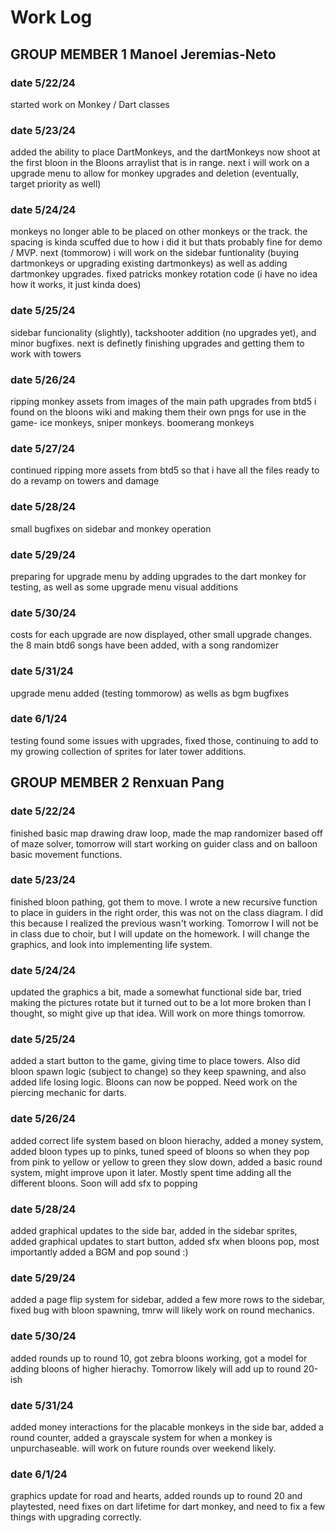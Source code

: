 # Work Log

## GROUP MEMBER 1 Manoel Jeremias-Neto

### date 5/22/24

started work on Monkey / Dart classes

### date 5/23/24

added the ability to place DartMonkeys, and the dartMonkeys now shoot at the first bloon in the Bloons arraylist that is in range. next i will work on a upgrade menu to allow for monkey upgrades and deletion (eventually, target priority as well)

### date 5/24/24

monkeys no longer able to be placed on other monkeys or the track. the spacing is kinda scuffed due to how i did it but thats probably fine for demo / MVP. next (tommorow) i will work on the sidebar funtionality (buying dartmonkeys or upgrading existing dartmonkeys) as well as adding dartmonkey upgrades. fixed patricks monkey rotation code (i have no idea how it works, it just kinda does)

### date 5/25/24

sidebar funcionality (slightly), tackshooter addition (no upgrades yet), and minor bugfixes. next is definetly finishing upgrades and getting them to work with towers


### date 5/26/24

ripping monkey assets from images of the main path upgrades from btd5 i found on the bloons wiki and making them their own pngs for use in the game- ice monkeys, sniper monkeys. boomerang monkeys


### date 5/27/24

continued ripping more assets from btd5 so that i have all the files ready to do a revamp on towers and damage

### date 5/28/24

small bugfixes on sidebar and monkey operation

### date 5/29/24

preparing for upgrade menu by adding upgrades to the dart monkey for testing, as well as some upgrade menu visual additions

### date 5/30/24

costs for each upgrade are now displayed, other small upgrade changes. the 8 main btd6 songs have been added, with a song randomizer

### date 5/31/24

upgrade menu added (testing tommorow) as wells as bgm bugfixes

### date 6/1/24

testing found some issues with upgrades, fixed those, continuing to add to my growing collection of sprites for later tower additions.


## GROUP MEMBER 2 Renxuan Pang

### date 5/22/24

finished basic map drawing draw loop, made the map randomizer based off of maze solver, tomorrow will start working on guider class and on balloon basic movement functions.

### date 5/23/24

finished bloon pathing, got them to move. I wrote a new recursive function to place in guiders in the right order, this was not on the class diagram. I did this because I realized the previous wasn't working. Tomorrow I will not be in class due to choir, but I will update on the homework. I will change the graphics, and look into implementing life system.

### date 5/24/24

updated the graphics a bit, made a somewhat functional side bar, tried making the pictures rotate but it turned out to be a lot more broken than I thought, so might give up that idea. Will work on more things tomorrow. 

### date 5/25/24

added a start button to the game, giving time to place towers. Also did bloon spawn logic (subject to change) so they keep spawning, and also added life losing logic. Bloons can now be popped. Need work on the piercing mechanic for darts. 

### date 5/26/24

added correct life system based on bloon hierachy, added a money system, added bloon types up to pinks, tuned speed of bloons so when they pop from pink to yellow or yellow to green they slow down, added a basic round system, might improve upon it later. Mostly spent time adding all the different bloons. Soon will add sfx to popping

### date 5/28/24

added graphical updates to the side bar, added in the sidebar sprites, added graphical updates to start button, added sfx when bloons pop, most importantly added a BGM and pop sound :)

### date 5/29/24

added a page flip system for sidebar, added a few more rows to the sidebar, fixed bug with bloon spawning, tmrw will likely work on round mechanics.

### date 5/30/24

added rounds up to round 10, got zebra bloons working, got a model for adding bloons of higher hierachy. Tomorrow likely will add up to round 20-ish

### date 5/31/24

added money interactions for the placable monkeys in the side bar, added a round counter, added a grayscale system for when a monkey is unpurchaseable. will work on future rounds over weekend likely. 

### date 6/1/24

graphics update for road and hearts, added rounds up to round 20 and playtested, need fixes on dart lifetime for dart monkey, and need to fix a few things with upgrading correctly. 
